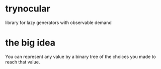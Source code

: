 # trynocular
library for lazy generators with observable demand
# the big idea
You can represent any value by a binary tree of the choices you made to reach that value.

